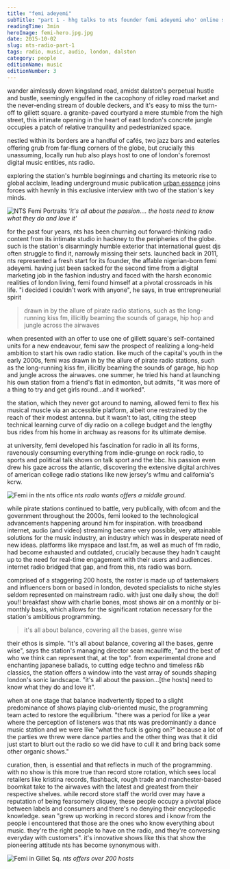 ```yaml
---
title: "femi adeyemi"
subTitle: "part 1 - hhg talks to nts founder femi adeyemi who' online station is making radio waves across the globe "
readingTime: 3min
heroImage: femi-hero.jpg.jpg
date: 2015-10-02
slug: nts-radio-part-1
tags: radio, music, audio, london, dalston
category: people
editionName: music
editionNumber: 3
---
```


wander aimlessly down kingsland road, amidst dalston's perpetual hustle and bustle, seemingly engulfed in the cacophony of ridley road market and the never-ending stream of double deckers, and it's easy to miss the turn-off to gillett square. a granite-paved courtyard a mere stumble from the high street, this intimate opening in the heart of east london's concrete jungle occupies a patch of relative tranquility and pedestrianized space.

nestled within its borders are a handful of cafés, two jazz bars and eateries offering grub from far-flung corners of the globe, but crucially this unassuming, locally run hub also plays host to one of london's foremost digital music entities, nts radio.

exploring the station's humble beginnings and charting its meteoric rise to global acclaim, leading underground music publication [urban essence](http://www.urban-essence.net/) joins forces with hevnly in this exclusive interview with two of the station's key minds.

![NTS Femi Portraits](fotorcreated13.jpg)
*'it's all about the passion…. the hosts need to know what they do and love it'*

for the past four years, nts has been churning out forward-thinking radio content from its intimate studio in hackney to the peripheries of the globe. such is the station's disarmingly humble exterior that international guest djs often struggle to find it, narrowly missing their sets. launched back in 2011, nts represented a fresh start for its founder, the affable nigerian-born femi adeyemi. having just been sacked for the second time from a digital marketing job in the fashion industry and faced with the harsh economic realities of london living, femi found himself at a pivotal crossroads in his life. "i decided i couldn't work with anyone", he says, in true entrepreneurial spirit

> drawn in by the allure of pirate radio stations, such as the long-running kiss fm, illicitly beaming the sounds of garage, hip hop and jungle across the airwaves

when presented with an offer to use one of gillett square's self-contained units for a new endeavour, femi saw the prospect of realizing a long-held ambition to start his own radio station. like much of the capital's youth in the early 2000s, femi was drawn in by the allure of pirate radio stations, such as the long-running kiss fm, illicitly beaming the sounds of garage, hip hop and jungle across the airwaves. one summer, he tried his hand at launching his own station from a friend's flat in edmonton, but admits, "it was more of a thing to try and get girls round…and it worked".

the station, which they never got around to naming, allowed femi to flex his musical muscle via an accessible platform, albeit one restrained by the reach of their modest antenna. but it wasn't to last, citing the steep technical learning curve of diy radio on a college budget and the lengthy bus rides from his home in archway as reasons for its ultimate demise.

at university, femi developed his fascination for radio in all its forms, ravenously consuming everything from indie-grunge on rock radio, to sports and political talk shows on talk sport and the bbc. his passion even drew his gaze across the atlantic, discovering the extensive digital archives of american college radio stations like new jersey's wfmu and california's kcrw.

![Femi in the nts office](0008.jpg)
*nts radio wants offers a middle ground.*

while pirate stations continued to battle, very publically, with ofcom and the government throughout the 2000s, femi looked to the technological advancements happening around him for inspiration. with broadband internet, audio (and video) streaming became very possible, very attainable solutions for the music industry, an industry which was in desperate need of new ideas. platforms like myspace and last.fm, as well as much of fm radio, had become exhausted and outdated, crucially because they hadn't caught up to the need for real-time engagement with their users and audiences. internet radio bridged that gap, and from this, nts radio was born.

comprised of a staggering 200 hosts, the roster is made up of tastemakers and influencers born or based in london, devoted specialists to niche styles seldom represented on mainstream radio. with just one daily show, the do!! you!! breakfast show with charlie bones, most shows air on a monthly or bi-monthly basis, which allows for the significant rotation necessary for the station's ambitious programming.

> it's all about balance, covering all the bases, genre wise

their ethos is simple. "it's all about balance, covering all the bases, genre wise", says the station's managing director sean mcauliffe, "and the best of who we think can represent that, at the top". from experimental drone and enchanting japanese ballads, to cutting edge techno and timeless r&b classics, the station offers a window into the vast array of sounds shaping london's sonic landscape. "it's all about the passion…[the hosts] need to know what they do and love it".

when at one stage that balance inadvertently tipped to a slight predominance of shows playing club-oriented music, the programming team acted to restore the equilibrium. "there was a period for like a year where the perception of listeners was that nts was predominantly a dance music station and we were like "what the fuck is going on?" because a lot of the parties we threw were dance parties and the other thing was that it did just start to blurt out the radio so we did have to cull it and bring back some other organic shows."

curation, then, is essential and that reflects in much of the programming. with no show is this more true than record store rotation, which sees local retailers like kristina records, flashback, rough trade and manchester-based boomkat take to the airwaves with the latest and greatest from their respective shelves. while record store staff the world over may have a reputation of being fearsomely cliquey, these people occupy a pivotal place between labels and consumers and there's no denying their encyclopedic knowledge. sean "grew up working in record stores and i know from the people i encountered that those are the ones who know everything about music. they're the right people to have on the radio, and they're conversing everyday with customers". it's innovative shows like this that show the pioneering attitude nts has become synonymous with.

![Femi in Gillet Sq.](28-0.jpg)
*nts offers over 200 hosts*
